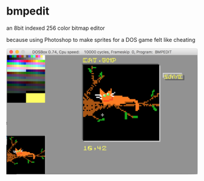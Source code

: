 # bmpedit
an 8bit indexed 256 color bitmap editor

because using Photoshop to make sprites for a DOS game felt like cheating

![screenshot](/screenshot.png)
